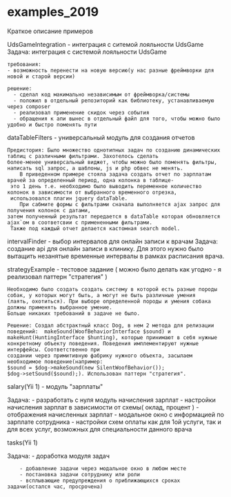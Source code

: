 # examples_2019

Краткое описание примеров

UdsGameIntegration - интеграция с ситемой лояльности UdsGame
  Задача: интеграция с системой лояльности UdsGame

    требования:
    - возможность перенести на новую версию(у нас разные фреймворки для новой и старой версии)

    решение:
      - сделал код макимально независимым от фреймворка/системы
      - положил в отдельный репозиторий как библиотеку, устанавливаемую через composer
      - реализовал применение скидок через события
      - обращения к апи вынес в отдельный файл для того, чтобы можно было удобно и быстро поменять пути

dataTableFilters - универсальный модуль для создания отчетов

    Предистория: Было множество однотипных задач по созданию динамических таблиц с различными фильтрами. Захотелось сделать
    более-менее универсальный виджет, чтобы можно было поменять фильтры, написать sql запрос, а шаблоны, js и php обвес не менять.
        В приведенном примере стояла задача создать отчет по зарплатам врачей за определенный период, одна колонка в таблице-
     это 1 день т.е. необходимо было выводить переменное количество колонок в зависимости от выбранного временного отрезка,
     использовался плагин jquery dataTable.
        При сабмите формы с фильтрами сначала выполняется ajax запрос для получения колонок с датами,
    затем полученный результат передается в dataTable которая обновляется ajax`ом в соответсвии с примененными фильтрами.
     Также под каждый отчет делается кастомная search model.
 
intervalFinder - выбор интервалов для онлайн записи к врачам
    Задача: создание api для онлайн записи в клинику. Для этого нужно было вытащить незанятые временные интервалы в рамках
    расписания врача.


strategyExample - тестовое задание ( можно было делать как угодно - я реализовал паттерн "стратегия" )
    
    Необходимо было создать создать систему в которой есть разные породы собак, у которых могут быть, а могут не быть различные умения
    (лаять, охотиться). При выборе определенной породы и умения собака должны применять выбранное умение.
    Больше никаких требований в задаче не было.

    Решение: Создал абстрактный класс Dog, в нем 2 метода для релизации поведений:  makeSound(WoofBehaviorInterface $sound) и
    makeHunt(HuntingInterface $hunting), которые принимают в себя нужные конкретному объекту поведения. Поведения имплементируют нужные интерфейсы. Соответственно при
    создании через примитивную фабрику нужного объекта, засылаем необходимое поведение(например:
    $sound = $dog->makeSound(new SilentWoofBehavior());
    $dog->setSound($sound);). Использован паттерн "стратегия".

salary(Yii 1) - модуль "зарплаты"

   Задача: - разработать с нуля модуль начисления зарплат
        - настройки начисления зарплат в зависимости от схемы( оклад, процент )
        - отображения начисленных зарплат
        - модальное окно с информацией по зарплате сотрудника
        - настройки схем оплаты как для 1ой услуги, так и для всех услуг, возможных для специальности данного врача
        
tasks(Yii 1)
       
   Задача: - доработка модуля задач

        - добавление задачи через модальное окно в любом месте
        - постановка задачи сотруднику или роли
        - всплывающие предупреждения о приближающихся сроках задачи(остался час, просрочена)
